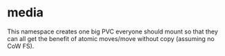 # media

This namespace creates one big PVC everyone should mount so that they can all
get the benefit of atomic moves/move without copy (assuming no CoW FS).
